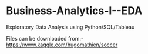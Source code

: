 # Business-Analytics-I--EDA
Exploratory Data Analysis using Python/SQL/Tableau

Files can be downloaded from:-
https://www.kaggle.com/hugomathien/soccer
